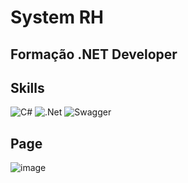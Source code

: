 # System RH

## Formação .NET Developer

## Skills
![C#](https://img.shields.io/badge/c%23-%5C2D91.svg?style=for-the-badge&logo=c-sharp&logoColor=white)
![.Net](https://img.shields.io/badge/.NET-5C2D91?style=for-the-badge&logo=.net&logoColor=white)
![Swagger](https://img.shields.io/badge/-Swagger-%23Clojure?style=for-the-badge&logo=swagger&logoColor=white)

## Page

![image](https://github.com/jessicacosta07/system-rh-csharp/assets/65916297/1909d71f-071f-4346-b4f6-f3034d76017b)

